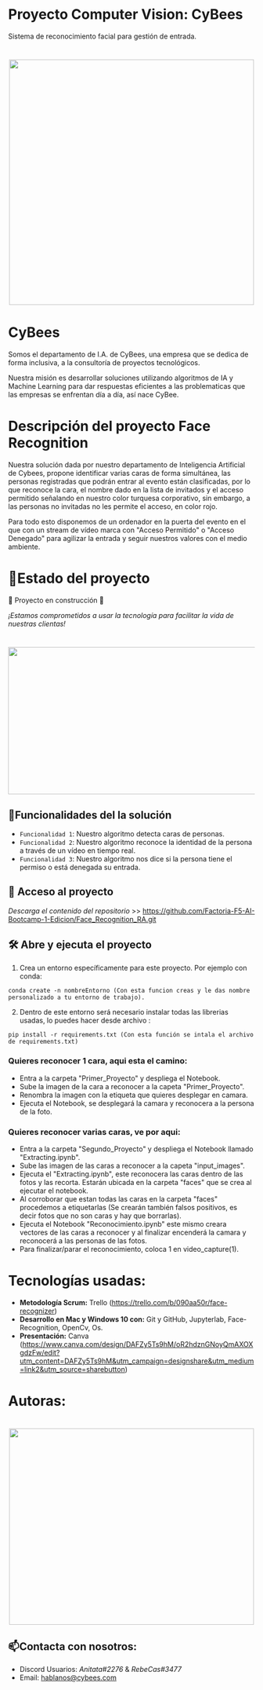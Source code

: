 # Proyecto Computer Vision: CyBees 
Sistema de reconocimiento facial para gestión de entrada.

<h1 align="center">
   <img align="center" width="500" height="500" src="https://user-images.githubusercontent.com/110160219/217216059-5c0c6041-01f5-4c95-9509-7bdb8bc96071.png">
</h1>

# CyBees
Somos el departamento de I.A. de CyBees, una empresa que se dedica de forma inclusiva,  a la consultoría de proyectos tecnológicos. 

Nuestra misión es desarrollar soluciones utilizando algoritmos de IA y Machine Learning para dar respuestas eficientes  a las problematicas que las empresas se enfrentan día a día, así nace CyBee.

# Descripción del proyecto Face Recognition
Nuestra solución dada por nuestro departamento de Inteligencia Artificial de Cybees, propone identificar varias caras de forma simultánea, las personas registradas que podrán entrar al evento están clasificadas, por lo que reconoce la cara, el nombre dado en la lista de invitados y el acceso permitido señalando en nuestro color turquesa corporativo, sin embargo, a las personas no invitadas no les permite el acceso, en color rojo.

Para todo esto disponemos de un ordenador en la puerta del evento en el que con un stream de vídeo marca con "Acceso Permitido" o "Acceso Denegado" para agilizar la entrada y seguir nuestros valores con el medio ambiente.

# :mechanical_arm:Estado del proyecto
:construction: Proyecto en construcción :construction:

*¡Estamos comprometidos a usar la tecnología para facilitar la vida de nuestras clientas!*

<h1 align="center">
   <img align="center" width="1000" height="300" src="https://user-images.githubusercontent.com/110160219/217234309-38f51411-a05c-4abe-b218-df4a8e5c576a.png"
</h1>




## :hammer:Funcionalidades del la solución

- `Funcionalidad 1`: Nuestro algoritmo detecta caras de personas.
- `Funcionalidad 2`: Nuestro algoritmo reconoce la identidad de la persona a través de un vídeo en tiempo real. 
- `Funcionalidad 3`: Nuestro algoritmo nos dice si la persona tiene el permiso o está denegada su entrada.

## 📁 Acceso al proyecto

*Descarga el contenido del repositorio* >> https://github.com/Factoria-F5-AI-Bootcamp-1-Edicion/Face_Recognition_RA.git 

## 🛠️ Abre y ejecuta el proyecto

1. Crea un entorno específicamente para este proyecto. Por ejemplo con conda:
```
conda create -n nombreEntorno (Con esta funcion creas y le das nombre personalizado a tu entorno de trabajo).
```
2. Dentro de este entorno será necesario instalar todas las librerias usadas, lo puedes hacer desde archivo :
```
pip install -r requirements.txt (Con esta función se intala el archivo de requirements.txt)
```

### Quieres reconocer 1 cara, aqui esta el camino: 

- Entra a la carpeta "Primer_Proyecto" y despliega el Notebook.
- Sube la imagen de la cara a reconocer a la capeta "Primer_Proyecto".
- Renombra la imagen con la etiqueta que quieres desplegar en camara.
- Ejecuta el Notebook, se desplegará la camara y reconocera a la persona de la foto. 

### Quieres reconocer varias caras, ve por aqui: 

- Entra a la carpeta "Segundo_Proyecto" y despliega el Notebook llamado "Extracting.ipynb".
- Sube las imagen de las caras a reconocer a la capeta "input_images".
- Ejecuta el "Extracting.ipynb", este reconocera las caras dentro de las fotos y las recorta. Estarán ubicada en la carpeta "faces" que se crea al ejecutar el notebook.
- Al corroborar que estan todas las caras en la carpeta "faces" procedemos a etiquetarlas (Se crearán también falsos positivos, es decir fotos que no son caras y hay que borrarlas).
- Ejecuta el Notebook "Reconocimiento.ipynb" este mismo creara vectores de las caras a reconocer y al finalizar encenderá la camara y reconocerá a las personas de las fotos. 
- Para finalizar/parar el reconocimiento, coloca 1 en video_capture(1).


# Tecnologías usadas:

   - **Metodología Scrum:** Trello (https://trello.com/b/090aa50r/face-recognizer)
   - **Desarrollo en Mac y Windows 10 con:** Git y GitHub, Jupyterlab, Face-Recognition, OpenCv, Os.
   - **Presentación:** Canva (https://www.canva.com/design/DAFZy5Ts9hM/oR2hdznGNoyQmAXOXgdzFw/edit?utm_content=DAFZy5Ts9hM&utm_campaign=designshare&utm_medium=link2&utm_source=sharebutton) 

# Autoras:


<h1 align="center">
   <img align="center" width="500" height="400" src="https://user-images.githubusercontent.com/110160219/217214395-628db7e0-af18-4575-bf1a-1440e5d9c335.jpg">
</h1>


## :mailbox:Contacta con nosotros:
- Discord Usuarios: *Anitata#2276* & *RebeCas#3477*
- Email: hablanos@cybees.com







